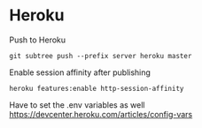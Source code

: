 # Heroku
Push to Heroku
```
git subtree push --prefix server heroku master
```

Enable session affinity after publishing
```
heroku features:enable http-session-affinity
```

Have to set the .env variables as well
https://devcenter.heroku.com/articles/config-vars

